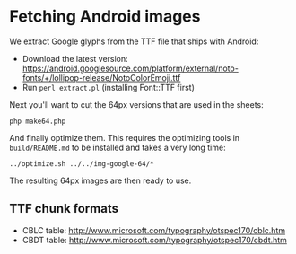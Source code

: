 # Fetching Android images

We extract Google glyphs from the TTF file that ships with Android:

* Download the latest version: https://android.googlesource.com/platform/external/noto-fonts/+/lollipop-release/NotoColorEmoji.ttf
* Run `perl extract.pl` (installing Font::TTF first)

Next you'll want to cut the 64px versions that are used in the sheets:

    php make64.php

And finally optimize them. This requires the optimizing tools in `build/README.md` to be installed
and takes a very long time:

    ../optimize.sh ../../img-google-64/*

The resulting 64px images are then ready to use.


## TTF chunk formats

* CBLC table: http://www.microsoft.com/typography/otspec170/cblc.htm
* CBDT table: http://www.microsoft.com/typography/otspec170/cbdt.htm

